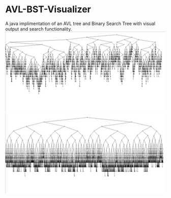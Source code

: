 # AVL-BST-Visualizer
A java implimentation of an AVL tree and Binary Search Tree with visual output and search functionality. 
![](BST.png)
![](AVL.png)

